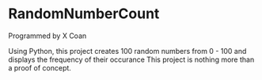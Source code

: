 RandomNumberCount
=================
Programmed by X Coan

Using Python, this project creates 100 random numbers from 0 - 100 and displays the frequency of their occurance
This project is nothing more than a proof of concept.
